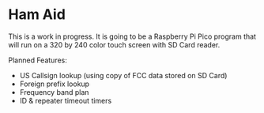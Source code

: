 # Ham Aid

This is a work in progress. It is going to be a Raspberry Pi Pico program that will run on a 320 by 240 color touch screen with SD Card reader.

Planned Features:
- US Callsign lookup (using copy of FCC data stored on SD Card)
- Foreign prefix lookup
- Frequency band plan
- ID & repeater timeout timers